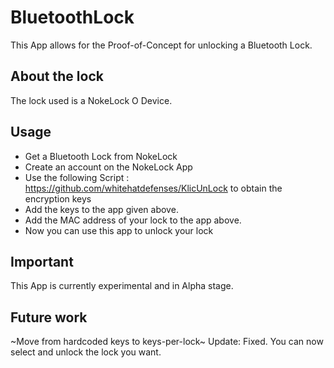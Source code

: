 # BluetoothLock
This App allows for the Proof-of-Concept for unlocking a Bluetooth Lock. 


## About the lock
The lock used is a NokeLock O Device.

## Usage
- Get a Bluetooth Lock from NokeLock
- Create an account on the NokeLock App
- Use the following Script : https://github.com/whitehatdefenses/KlicUnLock to obtain the encryption keys
- Add the keys to the app given above.
- Add the MAC address of your lock to the app above.
- Now you can use this app to unlock your lock

## Important
This App is currently experimental and in Alpha stage.

## Future work
~Move from hardcoded keys to keys-per-lock~
Update: Fixed. You can now select and unlock the lock you want.

